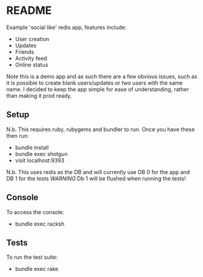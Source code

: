 README
======

Example 'social like' redis app, features include:

* User creation
* Updates
* Friends
* Activity feed
* Online status

Note this is a demo app and as such there are a few obvious issues, such as it is possible to create blank users/updates or two users with the same name.
I decided to keep the app simple for ease of understanding, rather than making it prod ready.


Setup
-----

N.b. This requires ruby, rubygems and bundler to run. Once you have these then run:

* bundle install
* bundle exec shotgun
* visit localhost:9393

N.b. This uses redis as the DB and will currently use DB 0 for the app and DB 1 for the tests
*WARNING* Db 1 will be flushed when running the tests!

Console
-------

To access the console:

* bundle exec racksh

Tests
-----

To run the test suite:

* bundle exec rake
